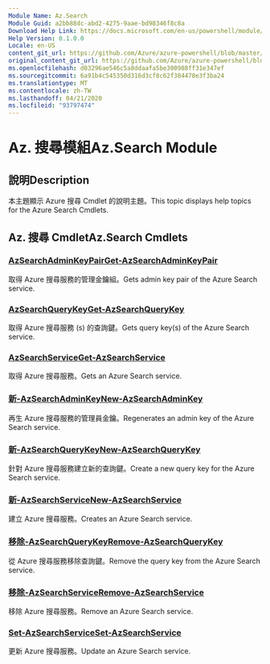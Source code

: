 ```yaml
---
Module Name: Az.Search
Module Guid: a2bb88dc-abd2-4275-9aae-bd98346f8c8a
Download Help Link: https://docs.microsoft.com/en-us/powershell/module/az.search
Help Version: 0.1.0.0
Locale: en-US
content_git_url: https://github.com/Azure/azure-powershell/blob/master/src/Search/Search/help/Az.Search.md
original_content_git_url: https://github.com/Azure/azure-powershell/blob/master/src/Search/Search/help/Az.Search.md
ms.openlocfilehash: d03296ae546c5a8ddaafa5be300988ff31e347ef
ms.sourcegitcommit: 6a91b4c545350d316d3cf8c62f384478e3f3ba24
ms.translationtype: MT
ms.contentlocale: zh-TW
ms.lasthandoff: 04/21/2020
ms.locfileid: "93797474"
---
```

# <span data-ttu-id="42ec5-101">Az. 搜尋模組</span><span class="sxs-lookup"><span data-stu-id="42ec5-101">Az.Search Module</span></span>
## <span data-ttu-id="42ec5-102">說明</span><span class="sxs-lookup"><span data-stu-id="42ec5-102">Description</span></span>
<span data-ttu-id="42ec5-103">本主題顯示 Azure 搜尋 Cmdlet 的說明主題。</span><span class="sxs-lookup"><span data-stu-id="42ec5-103">This topic displays help topics for the Azure Search Cmdlets.</span></span>

## <span data-ttu-id="42ec5-104">Az. 搜尋 Cmdlet</span><span class="sxs-lookup"><span data-stu-id="42ec5-104">Az.Search Cmdlets</span></span>
### [<span data-ttu-id="42ec5-105">AzSearchAdminKeyPair</span><span class="sxs-lookup"><span data-stu-id="42ec5-105">Get-AzSearchAdminKeyPair</span></span>](Get-AzSearchAdminKeyPair.md)
<span data-ttu-id="42ec5-106">取得 Azure 搜尋服務的管理金鑰組。</span><span class="sxs-lookup"><span data-stu-id="42ec5-106">Gets admin key pair of the Azure Search service.</span></span>

### [<span data-ttu-id="42ec5-107">AzSearchQueryKey</span><span class="sxs-lookup"><span data-stu-id="42ec5-107">Get-AzSearchQueryKey</span></span>](Get-AzSearchQueryKey.md)
<span data-ttu-id="42ec5-108">取得 Azure 搜尋服務 (s) 的查詢鍵。</span><span class="sxs-lookup"><span data-stu-id="42ec5-108">Gets query key(s) of the Azure Search service.</span></span>

### [<span data-ttu-id="42ec5-109">AzSearchService</span><span class="sxs-lookup"><span data-stu-id="42ec5-109">Get-AzSearchService</span></span>](Get-AzSearchService.md)
<span data-ttu-id="42ec5-110">取得 Azure 搜尋服務。</span><span class="sxs-lookup"><span data-stu-id="42ec5-110">Gets an Azure Search service.</span></span>

### [<span data-ttu-id="42ec5-111">新-AzSearchAdminKey</span><span class="sxs-lookup"><span data-stu-id="42ec5-111">New-AzSearchAdminKey</span></span>](New-AzSearchAdminKey.md)
<span data-ttu-id="42ec5-112">再生 Azure 搜尋服務的管理員金鑰。</span><span class="sxs-lookup"><span data-stu-id="42ec5-112">Regenerates an admin key of the Azure Search service.</span></span>

### [<span data-ttu-id="42ec5-113">新-AzSearchQueryKey</span><span class="sxs-lookup"><span data-stu-id="42ec5-113">New-AzSearchQueryKey</span></span>](New-AzSearchQueryKey.md)
<span data-ttu-id="42ec5-114">針對 Azure 搜尋服務建立新的查詢鍵。</span><span class="sxs-lookup"><span data-stu-id="42ec5-114">Create a new query key for the Azure Search service.</span></span>

### [<span data-ttu-id="42ec5-115">新-AzSearchService</span><span class="sxs-lookup"><span data-stu-id="42ec5-115">New-AzSearchService</span></span>](New-AzSearchService.md)
<span data-ttu-id="42ec5-116">建立 Azure 搜尋服務。</span><span class="sxs-lookup"><span data-stu-id="42ec5-116">Creates an Azure Search service.</span></span>

### [<span data-ttu-id="42ec5-117">移除-AzSearchQueryKey</span><span class="sxs-lookup"><span data-stu-id="42ec5-117">Remove-AzSearchQueryKey</span></span>](Remove-AzSearchQueryKey.md)
<span data-ttu-id="42ec5-118">從 Azure 搜尋服務移除查詢鍵。</span><span class="sxs-lookup"><span data-stu-id="42ec5-118">Remove the query key from the Azure Search service.</span></span>

### [<span data-ttu-id="42ec5-119">移除-AzSearchService</span><span class="sxs-lookup"><span data-stu-id="42ec5-119">Remove-AzSearchService</span></span>](Remove-AzSearchService.md)
<span data-ttu-id="42ec5-120">移除 Azure 搜尋服務。</span><span class="sxs-lookup"><span data-stu-id="42ec5-120">Remove an Azure Search service.</span></span>

### [<span data-ttu-id="42ec5-121">Set-AzSearchService</span><span class="sxs-lookup"><span data-stu-id="42ec5-121">Set-AzSearchService</span></span>](Set-AzSearchService.md)
<span data-ttu-id="42ec5-122">更新 Azure 搜尋服務。</span><span class="sxs-lookup"><span data-stu-id="42ec5-122">Update an Azure Search service.</span></span>

